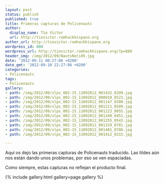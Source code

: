 ```yaml
---
layout: post
status: publish
published: true
title: Primeras capturas de Policenauts
author:
  display_name: Tío Víctor
  url: http://tiovictor.romhackhispano.org
author_url: http://tiovictor.romhackhispano.org
wordpress_id: 880
wordpress_url: http://tiovictor.romhackhispano.org/?p=880
header_img: /img/2012/09/NautsNoti05.jpg
date: '2012-09-11 00:27:06 +0200'
date_gmt: '2012-09-10 22:27:06 +0200'
categories:
- Policenauts
tags:
- Policenauts
gallery:
- path: /img/2012/09/slps_002-15_11092012_001432_0209.jpg
- path: /img/2012/09/slps_002-15_11092012_000910_0523.jpg
- path: /img/2012/09/slps_002-15_11092012_001147_0300.jpg
- path: /img/2012/09/slps_002-15_11092012_001211_0509.jpg
- path: /img/2012/09/slps_002-15_11092012_001223_0055.jpg
- path: /img/2012/09/slps_002-15_11092012_001240_0451.jpg
- path: /img/2012/09/slps_002-15_11092012_001255_0543.jpg
- path: /img/2012/09/slps_002-15_11092012_001329_0781.jpg
- path: /img/2012/09/slps_002-15_11092012_001401_0786.jpg
- path: /img/2012/09/slps_002-15_11092012_001412_0315.jpg

---
```

Aquí os dejo las primeras capturas de Policenauts traducido. Las tildes 
aún nos están dando unos problemas, por eso se ven espaciadas.

Como siempre, estas capturas no reflejan el producto final.

{% include gallery.html gallery=page.gallery %}

